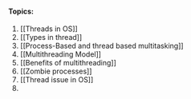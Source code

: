 
#### Topics:

1. [[Threads in OS]]
2.  [[Types in thread]]
3. [[Process-Based and thread based multitasking]]
4. [[Multithreading Model]]
5. [[Benefits of multithreading]]
6. [[Zombie processes]]
7. [[Thread issue in OS]]
8. 